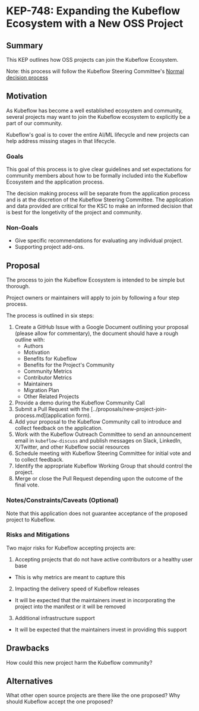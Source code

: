 # KEP-748: Expanding the Kubeflow Ecosystem with a New OSS Project

## Summary
This KEP outlines how OSS projects can join the Kubeflow Ecosystem.


Note: this process will follow the Kubeflow Steering Committee's [Normal decision process](../KUBEFLOW-STEERING-COMMITTEE.md#normal-decision-process) 

## Motivation
As Kubeflow has become a well established ecosystem and community, several
projects may want to join the Kubeflow ecosystem to explicitly be a part of our 
community. 

Kubeflow's goal is to cover the entire AI/ML lifecycle and new projects can help 
address missing stages in that lifecycle.

### Goals
This goal of this process is to give clear guidelines and set expectations 
for community members about how to be formally included into the Kubeflow Ecosystem and 
the application process.

The decision making process will be separate from the application process and is at the 
discretion of the Kubeflow Steering Committee. The application and data provided are 
critical for the KSC to make an informed decision that is best for the longetivity 
of the project and community.

### Non-Goals
- Give specific recommendations for evaluating any individual project.
- Supporting project add-ons.

## Proposal
The process to join the Kubeflow Ecosystem is intended to be simple but thorough.

Project owners or maintainers will apply to join by following a four
step process. 

The process is outlined in six steps:

1. Create a GitHub Issue with a Google Document outlining your proposal (please allow for commentary), the document should have a rough outline with:
    - Authors
    - Motivation
    - Benefits for Kubeflow
    - Benefits for the Project's Community
    - Community Metrics
    - Contributor Metrics
    - Maintainers
    - Migration  Plan
    - Other Related Projects
2. Provide a demo during the Kubeflow Community Call
3. Submit a Pull Request with the [../proposals/new-project-join-process.md](application form).
4. Add your proposal to the Kubeflow Community call to introduce and collect feedback on
the application.
5. Work with the Kubeflow Outreach Committee to send an announcement email in `kubeflow-discuss` and publish messages on Slack, LinkedIn, X/Twitter, and other Kubeflow social resources
6. Schedule meeting with Kubeflow Steering Committee for initial vote and to collect feedback.
7. Identify the appropriate Kubeflow Working Group that should control the project.
8. Merge or close the Pull Request depending upon the outcome of the final vote.

### Notes/Constraints/Caveats (Optional)

Note that this application does not guarantee acceptance of the proposed project to Kubeflow.

### Risks and Mitigations

Two major risks for Kubeflow accepting projects are:
1. Accepting projects that do not have active contributors or a healthy user base
- This is why metrics are meant to capture this
2. Impacting the delivery speed of Kubeflow releases
- It will be expected that the maintainers invest in incorporating the project into the manifest or it will be removed
3. Additional infrastructure support
- It will be expected that the maintainers invest in providing this support

## Drawbacks

How could this new project harm the Kubeflow community?

## Alternatives

What other open source projects are there like the one proposed? 
Why should Kubeflow accept the one proposed?

